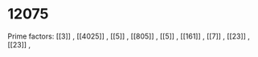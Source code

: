 # 12075

Prime factors: [[3]] , [[4025]] , [[5]] , [[805]] , [[5]] , [[161]] , [[7]] , [[23]] , [[23]] , 
